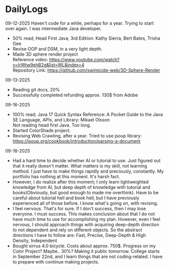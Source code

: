 # DailyLogs

09-12-2025
Haven't code for a while, perhaps for a year. Trying to start over again. I was intermediate Java developer.
- 50% read; Head First Java, 3rd Edition: Kathy Sierra, Bert Bates, Trisha Gee
- Revise OOP and DSM, in a very light depth.
- Made 3D sphere render project<br>
  Reference video: https://www.youtube.com/watch?v=IrWtw9ehB2g&list=WL&index=4<br>
  Repository Link: https://github.com/swimicide-web/3D-Sphere-Render

09-13-2025
- Reading git docs, 20%
- Successfully completed refunding approx. 130$ from Adobe

09-16-2025
- 100% read; Java 17 Quick Syntax Reference: A Pocket Guide to the Java SE Language, APIs, and Library: Mikael Olsson<br>Not reading head first Java. Too long.
- Started ColorShade project.
- Revising Web Crawling, after a year. Tried to use jsoup library: https://jsoup.org/cookbook/introduction/parsing-a-document

09-18-2025
- Had a hard time to decide whether AI or tutorial to use. Just figured out that it really doesn't matter. What matters is my skill, not learning method. I just have to make things rapidly and preciously, constantly. My portfolio has nothing at this moment. It's harsh fact.
- However, I do realize after this moment; I only learn lightweighted knowledge from AI, but deep depth of knowledge with tutorial and books(Obviously, but good enough to made me overthink). Have to be careful about tutorial hell and book hell, but I have previously experienced all of those before. I know what's going on, with revising.
- I feel nervous. That's for sure. If I don't success, then I may lose everyone. I must success. This makes conclusion about that I do not have much time to use for accomplishing my plan. However, even I feel nervous, I should approach things with acquiring deep-depth direction to not dependent and rely on different objects. So the abstract directions I have to follow are: Fast, Precise, Deep-Depth & High Density, Independent
- Bought sirrus 4.0 bicycle. Costs about approx. 750$. Progress on my Color Project? Maybe.. 30%? Making it public tomorrow. College starts in September 22nd, and I learn things that are not coding-related. I have to prepare with continue making projects.

